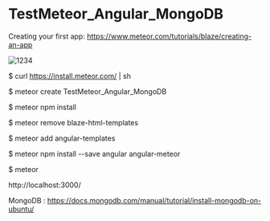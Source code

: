 # TestMeteor_Angular_MongoDB

Creating your first app:
https://www.meteor.com/tutorials/blaze/creating-an-app

![1234](https://user-images.githubusercontent.com/42707869/69410815-6319f380-0d3e-11ea-9646-1105f906228d.png)

$ curl https://install.meteor.com/ | sh

$ meteor create TestMeteor_Angular_MongoDB

$ meteor npm install

$ meteor remove blaze-html-templates

$ meteor add angular-templates

$ meteor npm install --save angular angular-meteor

$ meteor

http://localhost:3000/

MongoDB : https://docs.mongodb.com/manual/tutorial/install-mongodb-on-ubuntu/
